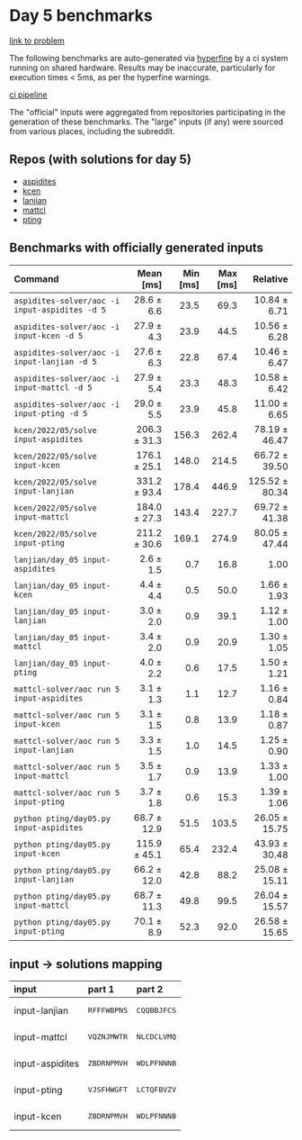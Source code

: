 # Day 5 benchmarks

[link to problem](http://adventofcode.com/2022/day/5)

The following benchmarks are auto-generated via [hyperfine](https://github.com/sharkdp/hyperfine) by a ci system running on shared hardware. Results may be inaccurate, particularly for execution times < 5ms, as per the hyperfine warnings.

[ci pipeline](http://ci.papercode.net:8080/teams/aoc2022/pipelines/aoc-compare-2022)

The "official" inputs were aggregated from repositories participating in the generation of these benchmarks. The "large" inputs (if any) were sourced from various places, including the subreddit.

## Repos (with solutions for day 5)


- [aspidites](https://github.com/aspidites/aoc2022)
- [kcen](https://github.com/kcen/AdventOfCode)
- [lanjian](https://github.com/LanJian/aoc-2022)
- [mattcl](https://github.com/mattcl/aoc2022)
- [pting](https://github.com/pting/aoc2022)

## Benchmarks with officially generated inputs
| Command | Mean [ms] | Min [ms] | Max [ms] | Relative |
|:---|---:|---:|---:|---:|
| `aspidites-solver/aoc -i input-aspidites -d 5` | 28.6 ± 6.6 | 23.5 | 69.3 | 10.84 ± 6.71 |
| `aspidites-solver/aoc -i input-kcen -d 5` | 27.9 ± 4.3 | 23.9 | 44.5 | 10.56 ± 6.28 |
| `aspidites-solver/aoc -i input-lanjian -d 5` | 27.6 ± 6.3 | 22.8 | 67.4 | 10.46 ± 6.47 |
| `aspidites-solver/aoc -i input-mattcl -d 5` | 27.9 ± 5.4 | 23.3 | 48.3 | 10.58 ± 6.42 |
| `aspidites-solver/aoc -i input-pting -d 5` | 29.0 ± 5.5 | 23.9 | 45.8 | 11.00 ± 6.65 |
| `kcen/2022/05/solve input-aspidites` | 206.3 ± 31.3 | 156.3 | 262.4 | 78.19 ± 46.47 |
| `kcen/2022/05/solve input-kcen` | 176.1 ± 25.1 | 148.0 | 214.5 | 66.72 ± 39.50 |
| `kcen/2022/05/solve input-lanjian` | 331.2 ± 93.4 | 178.4 | 446.9 | 125.52 ± 80.34 |
| `kcen/2022/05/solve input-mattcl` | 184.0 ± 27.3 | 143.4 | 227.7 | 69.72 ± 41.38 |
| `kcen/2022/05/solve input-pting` | 211.2 ± 30.6 | 169.1 | 274.9 | 80.05 ± 47.44 |
| `lanjian/day_05 input-aspidites` | 2.6 ± 1.5 | 0.7 | 16.8 | 1.00 |
| `lanjian/day_05 input-kcen` | 4.4 ± 4.4 | 0.5 | 50.0 | 1.66 ± 1.93 |
| `lanjian/day_05 input-lanjian` | 3.0 ± 2.0 | 0.9 | 39.1 | 1.12 ± 1.00 |
| `lanjian/day_05 input-mattcl` | 3.4 ± 2.0 | 0.9 | 20.9 | 1.30 ± 1.05 |
| `lanjian/day_05 input-pting` | 4.0 ± 2.2 | 0.6 | 17.5 | 1.50 ± 1.21 |
| `mattcl-solver/aoc run 5 input-aspidites` | 3.1 ± 1.3 | 1.1 | 12.7 | 1.16 ± 0.84 |
| `mattcl-solver/aoc run 5 input-kcen` | 3.1 ± 1.5 | 0.8 | 13.9 | 1.18 ± 0.87 |
| `mattcl-solver/aoc run 5 input-lanjian` | 3.3 ± 1.5 | 1.0 | 14.5 | 1.25 ± 0.90 |
| `mattcl-solver/aoc run 5 input-mattcl` | 3.5 ± 1.7 | 0.9 | 13.9 | 1.33 ± 1.00 |
| `mattcl-solver/aoc run 5 input-pting` | 3.7 ± 1.8 | 0.6 | 15.3 | 1.39 ± 1.06 |
| `python pting/day05.py input-aspidites` | 68.7 ± 12.9 | 51.5 | 103.5 | 26.05 ± 15.75 |
| `python pting/day05.py input-kcen` | 115.9 ± 45.1 | 65.4 | 232.4 | 43.93 ± 30.48 |
| `python pting/day05.py input-lanjian` | 66.2 ± 12.0 | 42.8 | 88.2 | 25.08 ± 15.11 |
| `python pting/day05.py input-mattcl` | 68.7 ± 11.3 | 49.8 | 99.5 | 26.04 ± 15.57 |
| `python pting/day05.py input-pting` | 70.1 ± 8.9 | 52.3 | 92.0 | 26.58 ± 15.65 |

## input -> solutions mapping
|input|part 1|part 2|
|:---|:---|:---|
|input-lanjian|<pre>RFFFWBPNS</pre>|<pre>CQQBBJFCS</pre>|
|input-mattcl|<pre>VQZNJMWTR</pre>|<pre>NLCDCLVMQ</pre>|
|input-aspidites|<pre>ZBDRNPMVH</pre>|<pre>WDLPFNNNB</pre>|
|input-pting|<pre>VJSFHWGFT</pre>|<pre>LCTQFBVZV</pre>|
|input-kcen|<pre>ZBDRNPMVH</pre>|<pre>WDLPFNNNB</pre>|
